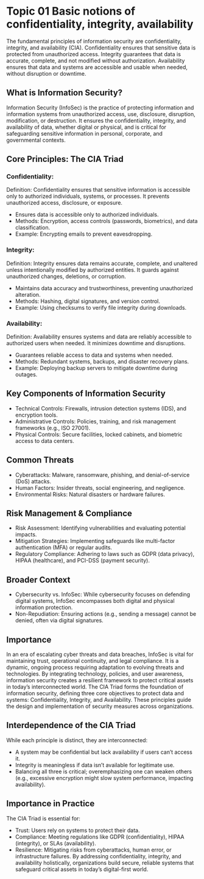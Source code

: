# Topic 01 Basic notions of confidentiality, integrity, availability
The fundamental principles of information security are confidentiality, integrity, and availability (CIA). Confidentiality ensures that sensitive data is protected from unauthorized access. Integrity guarantees that data is accurate, complete, and not modified without authorization. Availability ensures that data and systems are accessible and usable when needed, without disruption or downtime.

## What is Information Security?
Information Security (InfoSec) is the practice of protecting information and information systems from unauthorized access, use, disclosure, disruption, modification, or destruction. It ensures the confidentiality, integrity, and availability of data, whether digital or physical, and is critical for safeguarding sensitive information in personal, corporate, and governmental contexts.

## Core Principles: The CIA Triad

### Confidentiality:
Definition:
Confidentiality ensures that sensitive information is accessible only to authorized individuals, systems, or processes. It prevents unauthorized access, disclosure, or exposure.
- Ensures data is accessible only to authorized individuals.
- Methods: Encryption, access controls (passwords, biometrics), and data classification.
- Example: Encrypting emails to prevent eavesdropping.

### Integrity:
Definition:
Integrity ensures data remains accurate, complete, and unaltered unless intentionally modified by authorized entities. It guards against unauthorized changes, deletions, or corruption.
- Maintains data accuracy and trustworthiness, preventing unauthorized alteration.
-	Methods: Hashing, digital signatures, and version control.
-	Example: Using checksums to verify file integrity during downloads.

### Availability:
Definition:
Availability ensures systems and data are reliably accessible to authorized users when needed. It minimizes downtime and disruptions.
-	Guarantees reliable access to data and systems when needed.
-	Methods: Redundant systems, backups, and disaster recovery plans.
-	Example: Deploying backup servers to mitigate downtime during outages.

## Key Components of Information Security
-	Technical Controls: Firewalls, intrusion detection systems (IDS), and encryption tools.
-	Administrative Controls: Policies, training, and risk management frameworks (e.g., ISO 27001).
-	Physical Controls: Secure facilities, locked cabinets, and biometric access to data centers.

## Common Threats
-	Cyberattacks: Malware, ransomware, phishing, and denial-of-service (DoS) attacks.
-	Human Factors: Insider threats, social engineering, and negligence.
-	Environmental Risks: Natural disasters or hardware failures.

## Risk Management & Compliance
-	Risk Assessment: Identifying vulnerabilities and evaluating potential impacts.
-	Mitigation Strategies: Implementing safeguards like multi-factor authentication (MFA) or regular audits.
-	Regulatory Compliance: Adhering to laws such as GDPR (data privacy), HIPAA (healthcare), and PCI-DSS (payment security).

## Broader Context
-	Cybersecurity vs. InfoSec: While cybersecurity focuses on defending digital systems, InfoSec encompasses both digital and physical information protection.
-	Non-Repudiation: Ensuring actions (e.g., sending a message) cannot be denied, often via digital signatures.

## Importance
In an era of escalating cyber threats and data breaches, InfoSec is vital for maintaining trust, operational continuity, and legal compliance. It is a dynamic, ongoing process requiring adaptation to evolving threats and technologies.
By integrating technology, policies, and user awareness, information security creates a resilient framework to protect critical assets in today’s interconnected world.
The CIA Triad forms the foundation of information security, defining three core objectives to protect data and systems: Confidentiality, Integrity, and Availability. These principles guide the design and implementation of security measures across organizations.

## Interdependence of the CIA Triad
While each principle is distinct, they are interconnected:
-	A system may be confidential but lack availability if users can’t access it.
-	Integrity is meaningless if data isn’t available for legitimate use.
-	Balancing all three is critical; overemphasizing one can weaken others (e.g., excessive encryption might slow system performance, impacting availability).

## Importance in Practice
The CIA Triad is essential for:
-	Trust: Users rely on systems to protect their data.
-	Compliance: Meeting regulations like GDPR (confidentiality), HIPAA (integrity), or SLAs (availability).
-	Resilience: Mitigating risks from cyberattacks, human error, or infrastructure failures.
By addressing confidentiality, integrity, and availability holistically, organizations build secure, reliable systems that safeguard critical assets in today’s digital-first world.
